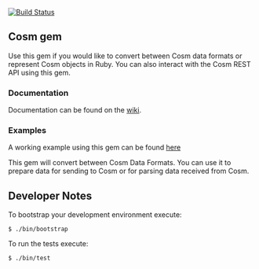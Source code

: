 [![Build Status](https://secure.travis-ci.org/cosm/cosm-rb.png)](http://travis-ci.org/cosm/cosm-rb)

## Cosm gem

Use this gem if you would like to convert between Cosm data formats or represent Cosm objects in Ruby.
You can also interact with the Cosm REST API using this gem.

### Documentation

Documentation can be found on the [wiki](https://github.com/cosm/cosm-rb/wiki/Documentation).

### Examples

A working example using this gem can be found [here](https://github.com/levent/cosm_app-rb/)

This gem will convert between Cosm Data Formats.
You can use it to prepare data for sending to Cosm or for parsing data received from Cosm.

## Developer Notes

To bootstrap your development environment execute:

    $ ./bin/bootstrap

To run the tests execute:

    $ ./bin/test
